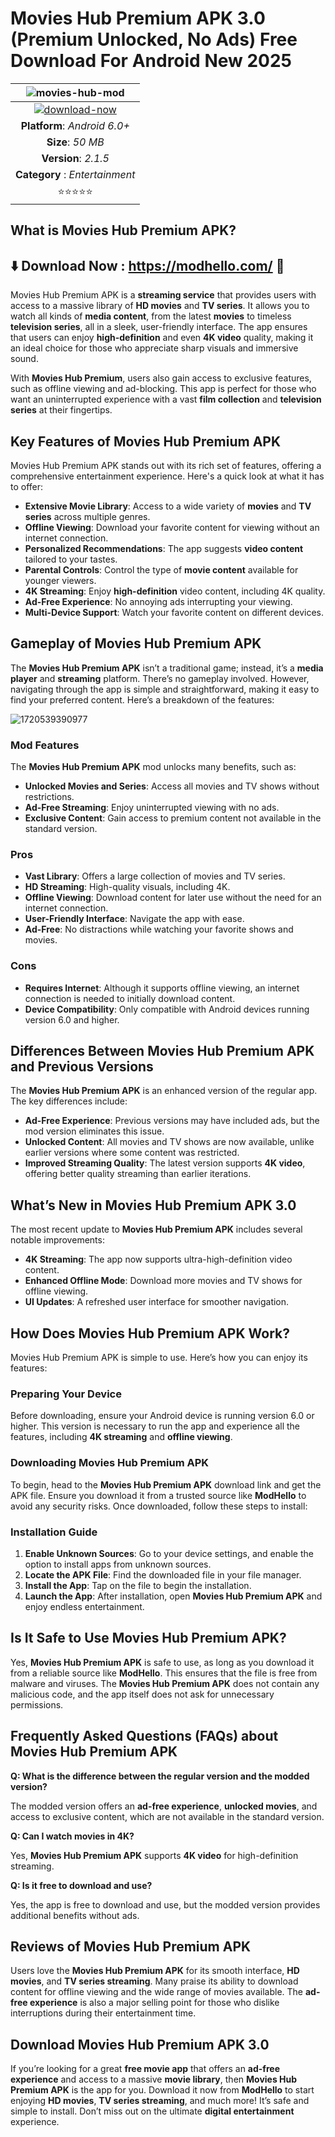 # Movies Hub Premium APK 3.0 (Premium Unlocked, No Ads) Free Download For Android New 2025

|![movies-hub-mod](https://github.com/user-attachments/assets/a4816e5f-851a-4d8d-9966-3aa525e6f6ef)| 
|:-------------------------------------------------:|
[![download-now](https://github.com/user-attachments/assets/22657e67-9d2d-46af-a41a-5d365d2ddc1f)](https://modhello.com/)  |
| **Platform**: *Android 6.0+*                     
| **Size**: *50 MB*                                                  
| **Version**: *2.1.5*    |
| **Category** : *Entertainment* |
| ⭐️⭐️⭐️⭐️⭐️ |

## What is Movies Hub Premium APK?

## ⬇️ Download Now : https://modhello.com/  📲

Movies Hub Premium APK is a **streaming service** that provides users with access to a massive library of **HD movies** and **TV series**. It allows you to watch all kinds of **media content**, from the latest **movies** to timeless **television series**, all in a sleek, user-friendly interface. The app ensures that users can enjoy **high-definition** and even **4K video** quality, making it an ideal choice for those who appreciate sharp visuals and immersive sound.

With **Movies Hub Premium**, users also gain access to exclusive features, such as offline viewing and ad-blocking. This app is perfect for those who want an uninterrupted experience with a vast **film collection** and **television series** at their fingertips.

## Key Features of Movies Hub Premium APK

Movies Hub Premium APK stands out with its rich set of features, offering a comprehensive entertainment experience. Here's a quick look at what it has to offer:

- **Extensive Movie Library**: Access to a wide variety of **movies** and **TV series** across multiple genres.
- **Offline Viewing**: Download your favorite content for viewing without an internet connection.
- **Personalized Recommendations**: The app suggests **video content** tailored to your tastes.
- **Parental Controls**: Control the type of **movie content** available for younger viewers.
- **4K Streaming**: Enjoy **high-definition** video content, including 4K quality.
- **Ad-Free Experience**: No annoying ads interrupting your viewing.
- **Multi-Device Support**: Watch your favorite content on different devices.

## Gameplay of Movies Hub Premium APK

The **Movies Hub Premium APK** isn’t a traditional game; instead, it’s a **media player** and **streaming** platform. There’s no gameplay involved. However, navigating through the app is simple and straightforward, making it easy to find your preferred content. Here’s a breakdown of the features:

![1720539390977](https://github.com/user-attachments/assets/dbbfedb4-156b-4f09-8a46-73d630440247)


### Mod Features

The **Movies Hub Premium APK** mod unlocks many benefits, such as:

- **Unlocked Movies and Series**: Access all movies and TV shows without restrictions.
- **Ad-Free Streaming**: Enjoy uninterrupted viewing with no ads.
- **Exclusive Content**: Gain access to premium content not available in the standard version.

### Pros

- **Vast Library**: Offers a large collection of movies and TV series.
- **HD Streaming**: High-quality visuals, including 4K.
- **Offline Viewing**: Download content for later use without the need for an internet connection.
- **User-Friendly Interface**: Navigate the app with ease.
- **Ad-Free**: No distractions while watching your favorite shows and movies.

### Cons

- **Requires Internet**: Although it supports offline viewing, an internet connection is needed to initially download content.
- **Device Compatibility**: Only compatible with Android devices running version 6.0 and higher.

## Differences Between Movies Hub Premium APK and Previous Versions

The **Movies Hub Premium APK** is an enhanced version of the regular app. The key differences include:

- **Ad-Free Experience**: Previous versions may have included ads, but the mod version eliminates this issue.
- **Unlocked Content**: All movies and TV shows are now available, unlike earlier versions where some content was restricted.
- **Improved Streaming Quality**: The latest version supports **4K video**, offering better quality streaming than earlier iterations.

## What’s New in Movies Hub Premium APK 3.0

The most recent update to **Movies Hub Premium APK** includes several notable improvements:

- **4K Streaming**: The app now supports ultra-high-definition video content.
- **Enhanced Offline Mode**: Download more movies and TV shows for offline viewing.
- **UI Updates**: A refreshed user interface for smoother navigation.

## How Does Movies Hub Premium APK Work?

Movies Hub Premium APK is simple to use. Here’s how you can enjoy its features:

### Preparing Your Device

Before downloading, ensure your Android device is running version 6.0 or higher. This version is necessary to run the app and experience all the features, including **4K streaming** and **offline viewing**.

### Downloading Movies Hub Premium APK

To begin, head to the **Movies Hub Premium APK** download link and get the APK file. Ensure you download it from a trusted source like **ModHello** to avoid any security risks. Once downloaded, follow these steps to install:

### Installation Guide

1. **Enable Unknown Sources**: Go to your device settings, and enable the option to install apps from unknown sources.
2. **Locate the APK File**: Find the downloaded file in your file manager.
3. **Install the App**: Tap on the file to begin the installation.
4. **Launch the App**: After installation, open **Movies Hub Premium APK** and enjoy endless entertainment.

## Is It Safe to Use Movies Hub Premium APK?

Yes, **Movies Hub Premium APK** is safe to use, as long as you download it from a reliable source like **ModHello**. This ensures that the file is free from malware and viruses. The **Movies Hub Premium APK** does not contain any malicious code, and the app itself does not ask for unnecessary permissions.

## Frequently Asked Questions (FAQs) about Movies Hub Premium APK

**Q: What is the difference between the regular version and the modded version?**

The modded version offers an **ad-free experience**, **unlocked movies**, and access to exclusive content, which are not available in the standard version.

**Q: Can I watch movies in 4K?**

Yes, **Movies Hub Premium APK** supports **4K video** for high-definition streaming.

**Q: Is it free to download and use?**

Yes, the app is free to download and use, but the modded version provides additional benefits without ads.

## Reviews of Movies Hub Premium APK

Users love the **Movies Hub Premium APK** for its smooth interface, **HD movies**, and **TV series streaming**. Many praise its ability to download content for offline viewing and the wide range of movies available. The **ad-free experience** is also a major selling point for those who dislike interruptions during their entertainment time.

## Download Movies Hub Premium APK 3.0

If you’re looking for a great **free movie app** that offers an **ad-free experience** and access to a massive **movie library**, then **Movies Hub Premium APK** is the app for you. Download it now from **ModHello** to start enjoying **HD movies**, **TV series streaming**, and much more! It’s safe and simple to install. Don’t miss out on the ultimate **digital entertainment** experience.

